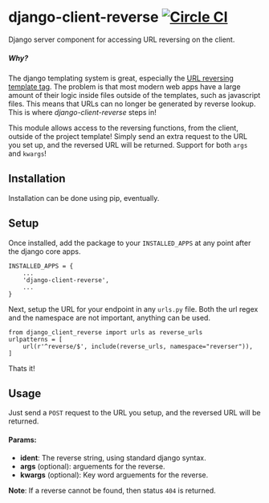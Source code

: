 # django-client-reverse [![Circle CI](https://circleci.com/gh/RealOrangeOne/django-client-reverse.svg?style=svg)](https://circleci.com/gh/RealOrangeOne/django-client-reverse)
Django server component for accessing URL reversing on the client.

##### Why?
The django templating system is great, especially the [URL reversing template tag](). The problem is that most modern web apps have a large amount of their logic inside files outside of the templates, such as javascript files. This means that URLs can no longer be generated by reverse lookup. This is where _django-client-reverse_ steps in!

This module allows access to the reversing functions, from the client, outside of the project template! Simply send an extra request to the URL you set up, and the reversed URL will be returned. Support for both `args` and `kwargs`!

## Installation
Installation can be done using pip, eventually.

## Setup
Once installed, add the package to your `INSTALLED_APPS` at any point after the django core apps.

    INSTALLED_APPS = {
        ...
        'django-client-reverse',
        ...
    }

Next, setup the URL for your endpoint in any `urls.py` file. Both the url regex and the namespace are not important, anything can be used.

    from django_client_reverse import urls as reverse_urls
    urlpatterns = [
        url(r'^reverse/$', include(reverse_urls, namespace="reverser")),
    ]
Thats it!

## Usage
Just send a `POST` request to the URL you setup, and the reversed URL will be returned.
#### Params:
- __ident__: The reverse string, using standard django syntax.
- __args__ (optional): arguements for the reverse.
- __kwargs__ (optional): Key word arguements for the reverse.

__Note__: If a reverse cannot be found, then status `404` is returned.
